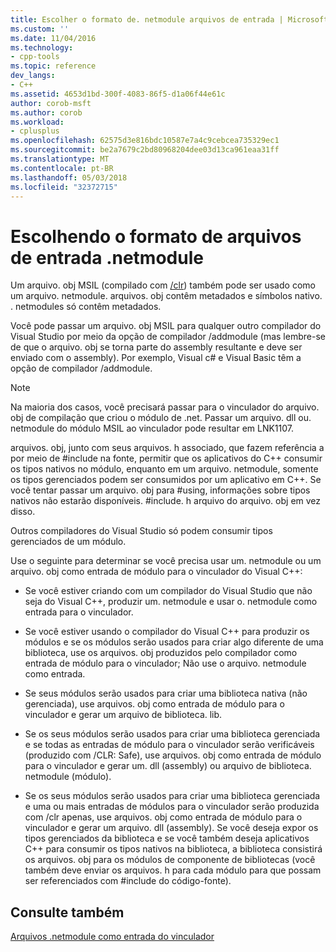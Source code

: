 ```yaml
---
title: Escolher o formato de. netmodule arquivos de entrada | Microsoft Docs
ms.custom: ''
ms.date: 11/04/2016
ms.technology:
- cpp-tools
ms.topic: reference
dev_langs:
- C++
ms.assetid: 4653d1bd-300f-4083-86f5-d1a06f44e61c
author: corob-msft
ms.author: corob
ms.workload:
- cplusplus
ms.openlocfilehash: 62575d3e816bdc10587e7a4c9cebcea735329ec1
ms.sourcegitcommit: be2a7679c2bd80968204dee03d13ca961eaa31ff
ms.translationtype: MT
ms.contentlocale: pt-BR
ms.lasthandoff: 05/03/2018
ms.locfileid: "32372715"
---
```

# <a name="choosing-the-format-of-netmodule-input-files"></a>Escolhendo o formato de arquivos de entrada .netmodule
Um arquivo. obj MSIL (compilado com [/clr](../../build/reference/clr-common-language-runtime-compilation.md)) também pode ser usado como um arquivo. netmodule.  arquivos. obj contêm metadados e símbolos nativo.  . netmodules só contêm metadados.  
  
 Você pode passar um arquivo. obj MSIL para qualquer outro compilador do Visual Studio por meio da opção de compilador /addmodule (mas lembre-se de que o arquivo. obj se torna parte do assembly resultante e deve ser enviado com o assembly).  Por exemplo, Visual c# e Visual Basic têm a opção de compilador /addmodule.  
  
> [!NOTE]
>  Na maioria dos casos, você precisará passar para o vinculador do arquivo. obj de compilação que criou o módulo de .net.  Passar um arquivo. dll ou. netmodule do módulo MSIL ao vinculador pode resultar em LNK1107.  
  
 arquivos. obj, junto com seus arquivos. h associado, que fazem referência a por meio de #include na fonte, permitir que os aplicativos do C++ consumir os tipos nativos no módulo, enquanto em um arquivo. netmodule, somente os tipos gerenciados podem ser consumidos por um aplicativo em C++.  Se você tentar passar um arquivo. obj para #using, informações sobre tipos nativos não estarão disponíveis. #include. h arquivo do arquivo. obj em vez disso.  
  
 Outros compiladores do Visual Studio só podem consumir tipos gerenciados de um módulo.  
  
 Use o seguinte para determinar se você precisa usar um. netmodule ou um arquivo. obj como entrada de módulo para o vinculador do Visual C++:  
  
-   Se você estiver criando com um compilador do Visual Studio que não seja do Visual C++, produzir um. netmodule e usar o. netmodule como entrada para o vinculador.  
  
-   Se você estiver usando o compilador do Visual C++ para produzir os módulos e se os módulos serão usados para criar algo diferente de uma biblioteca, use os arquivos. obj produzidos pelo compilador como entrada de módulo para o vinculador; Não use o arquivo. netmodule como entrada.  
  
-   Se seus módulos serão usados para criar uma biblioteca nativa (não gerenciada), use arquivos. obj como entrada de módulo para o vinculador e gerar um arquivo de biblioteca. lib.  
  
-   Se os seus módulos serão usados para criar uma biblioteca gerenciada e se todas as entradas de módulo para o vinculador serão verificáveis (produzido com /CLR: Safe), use arquivos. obj como entrada de módulo para o vinculador e gerar um. dll (assembly) ou arquivo de biblioteca. netmodule (módulo).  
  
-   Se os seus módulos serão usados para criar uma biblioteca gerenciada e uma ou mais entradas de módulos para o vinculador serão produzida com /clr apenas, use arquivos. obj como entrada de módulo para o vinculador e gerar um arquivo. dll (assembly).  Se você deseja expor os tipos gerenciados da biblioteca e se você também deseja aplicativos C++ para consumir os tipos nativos na biblioteca, a biblioteca consistirá os arquivos. obj para os módulos de componente de bibliotecas (você também deve enviar os arquivos. h para cada módulo para que possam ser referenciados com #include do código-fonte).  
  
## <a name="see-also"></a>Consulte também  
 [Arquivos .netmodule como entrada do vinculador](../../build/reference/netmodule-files-as-linker-input.md)